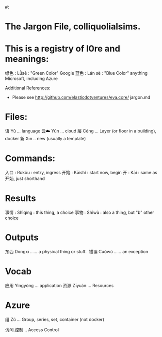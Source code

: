#: 
# The Jargon File, colliquolialsims.
# This is a registry of l0re and meanings:

绿色 : Lǜsè : "Green Color" Google
蓝色 : Lán sè : "Blue Color" anything Microsoft, including Azure

Additional References:
* Please see http://github.com/elasticdotventures/eva.core/ jargon.md 

# Files:
语    Yǔ  ... language
云☁️  Yún  ... cloud
层    Céng  ... Layer (or floor in a building), docker
新    Xīn   .. new (usually a template)

# Commands:
入口 : Rùkǒu  : entry, ingress
开始 : Kāishǐ : start now, begin
开   : Kāi    : same as 开始, just shorthand

# Results
事情 : Shìqíng : this thing, a choice
事物 : Shìwù :  also a thing, but "b" other choice

# Outputs
东西 Dōngxī …… a physical thing or stuff. 
错误 Cuòwù …… an exception

# Vocab
应用 Yìngyòng   ... application
资源 Zīyuán     ... Resources

# Azure
组  Zǔ   ... Group, series, set, container (not docker)

访问.控制 .. Access Control
